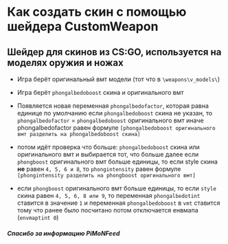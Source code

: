 # Как создать скин с помощью шейдера CustomWeapon 

## Шейдер для скинов из CS:GO, используется на моделях оружия и ножах

- Игра берёт оригинальный вмт модели (тот что в ``\weapons\v_models\``)

- Игра берёт ``phongalbedoboost`` скина и оригинального вмт
    
- Появляется новая переменная ``phongalbedofactor``, которая равна единице по умолчанию
если ``phongalbedoboost`` скина не указан, то ``phongalbedofactor`` = ``phongalbedoboost`` оригинального вмт
иначе phongalbedofactor равен формуле ```[phongalbedoboost оригинального вмт разделить на phongalbedoboost скина]```

- потом идёт проверка что больше: ``phongalbedoboost`` скина или оригинального вмт и выбирается тот, что больше
далее если ``phongboost`` оригинального вмт больше единицы, то если style скина **не** равен ``4, 5, 6 и 8``, то ``phongintensity`` равен формуле ```[phongintensity разделить на phongboost оригинального вмт]```

- если ``phongboost`` оригинального вмт больше единицы, то если ``style`` скина равен ``4, 5, 6, 8 или 9``, то переменная ``phongalbedotint`` ставится в значение ``1`` и переменная ``phongalbedoboost`` в `vmt` ставится тому что ранее было посчитано
потом отключается енвмапа (``envmaptint 0``)

##### Спасибо за информацию PiMoNFeed
